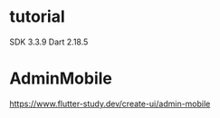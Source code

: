 # tutorial
SDK 3.3.9
Dart 2.18.5

# AdminMobile
https://www.flutter-study.dev/create-ui/admin-mobile
